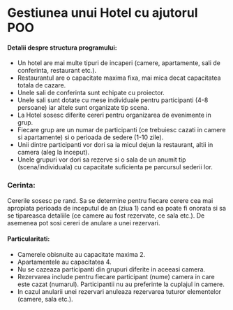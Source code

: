 # Gestiunea unui Hotel cu ajutorul POO

#### Detalii despre structura programului:
- Un hotel are mai multe tipuri de incaperi (camere, apartamente, sali de  
conferinta, restaurant etc.).   
- Restaurantul are o capacitate maxima fixa, mai mica decat
capacitatea totala de cazare. 
- Unele sali de conferinta sunt echipate cu proiector. 
- Unele sali sunt dotate cu mese individuale pentru participanti (4-8 persoane) iar altele sunt
organizate tip scena. 
- La Hotel sosesc diferite cereri pentru organizarea de evenimente in
grup. 
- Fiecare grup are un numar de participanti (ce trebuiesc cazati in camere si
apartamente) si o perioada de sedere (1-10 zile). 
- Unii dintre participanti vor dori sa ia micul dejun la restaurant, 
altii in camera (aleg la inceput). 
- Unele grupuri vor dori sa rezerve si o sala de un anumit tip (scena/individuala) 
cu capacitate suficienta pe parcursul sederii lor. 

### Cerinta:
  Cererile sosesc pe rand. Sa se determine pentru fiecare cerere cea
mai apropiata perioada de inceputul de an (ziua 1) cand ea poate fi onorata si sa se
tipareasca detaliile (ce camere au fost rezervate, ce sala etc.). De asemenea pot sosi
cereri de anulare a unei rezervari.


#### Particularitati:

- Camerele obisnuite au capacitate maxima 2.
- Apartamentele au capacitatea 4.
- Nu se cazeaza participanti din grupuri diferite in aceeasi camera.
- Rezervarea include pentru fiecare participant (nume) camera in care este
cazat (numarul). Participantii nu au preferinte la cuplajul in camere.
- In cazul anularii unei rezervari anuleaza rezervarea tuturor elementelor
(camere, sala etc.).
